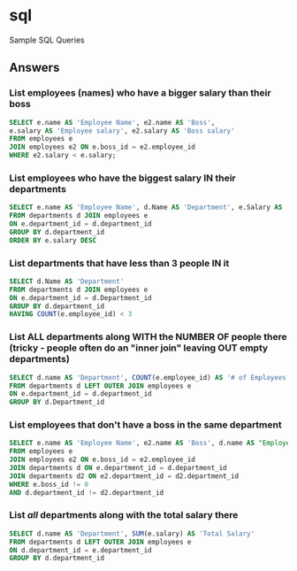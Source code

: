 # sql
Sample SQL Queries

## Answers
 
### List employees (names) who have a bigger salary than their boss

```sql
SELECT e.name AS 'Employee Name', e2.name AS 'Boss', 
e.salary AS 'Employee salary', e2.salary AS 'Boss salary'
FROM employees e
JOIN employees e2 ON e.boss_id = e2.employee_id
WHERE e2.salary < e.salary;
```

### List employees who have the biggest salary IN their departments

```sql
SELECT e.name AS 'Employee Name', d.Name AS 'Department', e.Salary AS 'Salary'
FROM departments d JOIN employees e 
ON e.department_id = d.department_id
GROUP BY d.department_id
ORDER BY e.salary DESC
```

### List departments that have less than 3 people IN it

```sql
SELECT d.Name AS 'Department'
FROM departments d JOIN employees e 
ON e.department_id = d.Department_id
GROUP BY d.department_id
HAVING COUNT(e.employee_id) < 3
```

### List ALL departments along WITH the NUMBER OF people there (tricky - people often do an "inner join" leaving OUT empty departments)

```sql
SELECT d.name AS 'Department', COUNT(e.employee_id) AS '# of Employees'
FROM departments d LEFT OUTER JOIN employees e 
ON e.department_id = d.department_id
GROUP BY d.Department_id
```

### List employees that don't have a boss in the same department

```sql
SELECT e.name AS 'Employee Name', e2.name AS 'Boss', d.name AS "Employee's Department", d2.name AS "Boss' Department"
FROM employees e
JOIN employees e2 ON e.boss_id = e2.employee_id
JOIN departments d ON e.department_id = d.department_id
JOIN departments d2 ON e2.department_id = d2.department_id
WHERE e.boss_id != 0 
AND d.department_id != d2.department_id
```

### List _all_ departments along with the total salary there

```sql
SELECT d.name AS 'Department', SUM(e.salary) AS 'Total Salary'
FROM departments d LEFT OUTER JOIN employees e 
ON d.department_id = e.department_id
GROUP BY d.department_id
```
